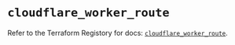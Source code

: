 # `cloudflare_worker_route`

Refer to the Terraform Registory for docs: [`cloudflare_worker_route`](https://registry.terraform.io/providers/cloudflare/cloudflare/4.7.1/docs/resources/worker_route).
